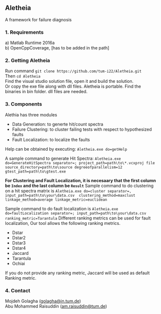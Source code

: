 ## Aletheia
A framework for failure diagnosis

### 1. Requirements
a) Matlab Runtime 2016a<br />
b) OpenCppCoverage, [has to be added in the path]<br />



### 2. Getting Aletheia
Run command ```git clone https://github.com/tum-i22/Aletheia.git```<br />
Then ```cd Aletheia```<br />
Find the visual studio solution file, open it and build the solution. <br />
Or copy the exe file along with dll files. Aletheia is portable. Find the binaries in bin folder. dll files are needed. 

### 3. Components
Alethia has three modules
* Data Generation: to generte hit/count spectra
* Failure Clustering: to cluster failing tests with respect to hypothesized faults
* Fault Localization: to localize the faults

Help can be obtained by executing:
```Aletheia.exe do=getHelp```

A sample command to generate Hit Spectra:
```Aletheia.exe do=GenerateHitSpectra separator=; project_path=path\to\*.vcxproj file source_directory=path\to\source degreeofparallelism=12 gtest_path=path\to\gtest.exe ```

**For Clustering and Fault Localization, it is necesaary that the first column be ```Index``` and the last column be ```Result```**
Sample command to do clustering on a hit spectra matrix is ```Aletheia.exe do=cluster separator=, input_path=path\to\your\data.csv  clustering_method=maxclust linkage_method=average linkage_metric=euclidean ```

Sample command to do fault localization is ```Aletheia.exe do=faultLocalization separator=; input_path=path\to\your\data.csv ranking_metric=Tarantula``` Different ranking metrics can be used for fault localization, Our tool allows the following ranking metrics. 
* Dstar
* Dstar2
* Dstar3
* Dstar4
* Jaccard
* Tarantula
* Ochiai

If you do not provide any ranking metric, Jaccard will be used as default Ranking metric. 

### 4. Contact
Mojdeh Golagha (golagha@in.tum.de) <br />
Abu Mohammed Raisuddin (am.raisuddin@tum.de)
